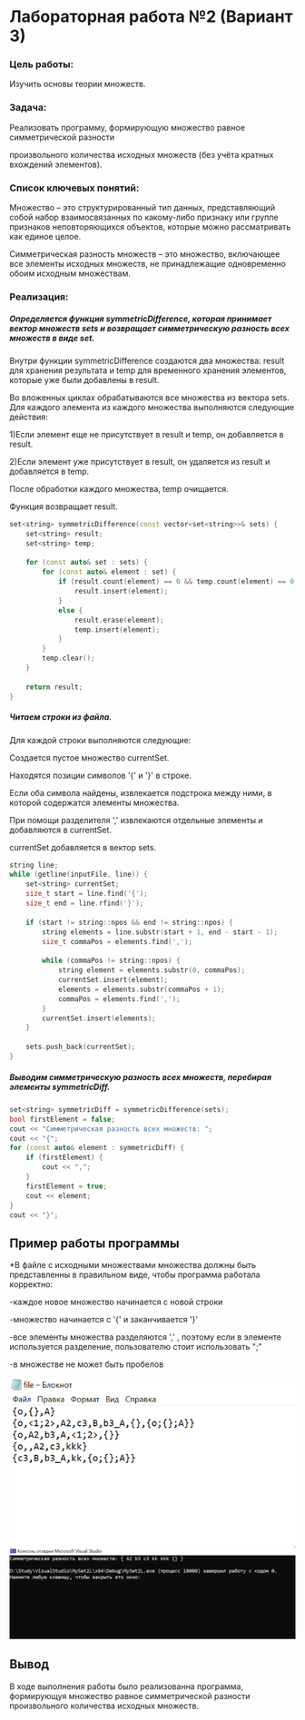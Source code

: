 # Лабораторная работа №2 (Вариант 3)

### Цель работы:

Изучить основы теории множеств.

### Задача:

Реализовать программу, формирующую множество равное симметрической разности

произвольного количества исходных множеств (без учёта кратных вхождений элементов).

### Список ключевых понятий:

Множество – это структурированный тип данных, представляющий собой набор взаимосвязанных по какому-либо признаку или группе признаков неповторяющихся объектов, которые  можно рассматривать как единое целое.

Симметрическая разность множеств – это множество, включающее все элементы исходных множеств, не принадлежащие одновременно обоим исходным множествам.

### Реализация:


##### Определяется функция symmetricDifference, которая принимает вектор множеств sets и возвращает симметрическую разность всех множеств в виде set<string>.

Внутри функции symmetricDifference создаются два множества: result для хранения результата и temp для временного хранения элементов, которые уже были добавлены в result.

Во вложенных циклах обрабатываются все множества из вектора sets. Для каждого элемента из каждого множества выполняются следующие действия:

1)Если элемент еще не присутствует в result и temp, он добавляется в result.

2)Если элемент уже присутствует в result, он удаляется из result и добавляется в temp.

После обработки каждого множества, temp очищается.

Функция возвращает result.

```c++
set<string> symmetricDifference(const vector<set<string>>& sets) {
    set<string> result;
    set<string> temp;

    for (const auto& set : sets) {
        for (const auto& element : set) {
            if (result.count(element) == 0 && temp.count(element) == 0) {
                result.insert(element);
            }
            else {
                result.erase(element);
                temp.insert(element);
            }
        }
        temp.clear();
    }

    return result;
}
```

##### Читаем строки из файла.

Для каждой строки выполняются следующие:

Создается пустое множество currentSet.

Находятся позиции символов '{' и '}' в строке.

Если оба символа найдены, извлекается подстрока между ними, в которой содержатся элементы множества.

При помощи разделителя ',' извлекаются отдельные элементы и добавляются в currentSet.

currentSet добавляется в вектор sets.

```c++
string line;
while (getline(inputFile, line)) {
    set<string> currentSet;
    size_t start = line.find('{');
    size_t end = line.rfind('}');

    if (start != string::npos && end != string::npos) {
        string elements = line.substr(start + 1, end - start - 1);
        size_t commaPos = elements.find(',');

        while (commaPos != string::npos) {
            string element = elements.substr(0, commaPos);
            currentSet.insert(element);
            elements = elements.substr(commaPos + 1);
            commaPos = elements.find(',');
        }
        currentSet.insert(elements);
    }

    sets.push_back(currentSet);
}
```

##### Выводим симметрическую разность всех множеств, перебирая элементы symmetricDiff.

```c++
set<string> symmetricDiff = symmetricDifference(sets);
bool firstElement = false;
cout << "Симметрическая разность всех множеств: ";
cout << "{";
for (const auto& element : symmetricDiff) {
    if (firstElement) {
        cout << ",";
    }
    firstElement = true;  
    cout << element;
}
cout << "}";
```


## Пример работы программы

*В файле с исходными множествами множества должны быть представленны в правильном виде, чтобы программа работала корректно:

-каждое новое множество начинается с новой строки

-множество начинается с '{' и заканчивается '}' 

-все элементы множества разделяются ',' , поэтому если в элементе используется разделение, пользователю стоит использовать ";"

-в множестве не может быть пробелов

![image](images/pik2.png)  ![image](images/pik1.png)  



## Вывод

В ходе выполнения работы было реализованна программа, формирующуя множество равное симметрической разности
произвольного количества исходных множеств.










